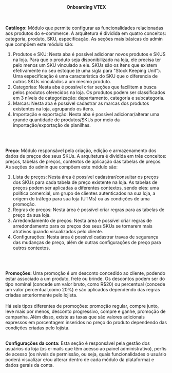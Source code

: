 <div align="center"><strong>Onboarding VTEX</strong></div></br></br>

<strong>Catálogo:</strong> Módulo que permite configurar as funcionalidades relacionadas aos produtos do e-commerce. A arquitetura é dividida em quatro conceitos: categoria, produto, SKU, especificação. As seções mais básicas do admin que compõem este módulo são:

<div>
  <ol>
    <li>Produtos e SKU: Nesta aba é possível adicionar novos produtos e SKUS na loja. Para que o produto seja disponibilizado na loja, ele precisa ter pelo menos um SKU vinculado a ele. SKUs são os itens que existem efetivamente no seu estoque (é uma sigla para "Stock Keeping Unit"). Uma especificação é uma característica do SKU que o diferencia de outros SKUs vinculados a um mesmo produto.</li>
    <li>Categorias: Nesta aba é possível criar seções que facilitem a busca pelos produtos oferecidos na loja. Os produtos podem ser classificados em 3 níveis de categorização: departamento, categoria e subcategoria.</li>
    <li>Marcas: Nesta aba é possível cadastrar as marcas dos produtos existentes na loja, agrupando os itens.</li>
    <li>Importação e exportação: Nesta aba é possível adicionar/alterar uma grande quantidade de produtos/SKUs por meio da importação/exportação de planilhas.</li>
  </ol>
</div><br><br>

<strong>Preço:</strong> Módulo responsável pela criação, edição e armazenamento dos dados de preços dos seus SKUs. A arquitetura é dividida em três conceitos: preços, tabelas de preços, contextos de aplicação das tabelas de preços. As seções do admin que compõem este módulo são:

<div>
  <ol>
    <li>Lista de preços: Nesta área é possível cadastrar/consultar os preços dos SKUs para cada tabela de preço existente na loja. As tabelas de preços podem ser aplicadas a diferentes contextos, sendo eles: uma política comercial, um grupo de clientes autenticados na sua loja, a origem do tráfego para sua loja (UTMs) ou as condições de uma promoção.</li>
    <li>Regras de preços: Nesta área é possível criar regras para as tabelas de preço da sua loja. </li>
    <li>Arredondamento de preços: Nesta área é possível criar regras de arredondamento para os preços dos seus SKUs se tornarem mais atrativos quando visualizados pelo cliente.</li>
    <li>Configurações: Nesta área é possível cadastrar travas de segurança das mudanças de preço, além de outras configurações de preço para outros contextos.</li>
  </ol>
</div><br><br>

<strong>Promoções:</strong> Uma promoção é um desconto concedido ao cliente, podendo estar associado a um produto, frete ou brinde. Os descontos podem ser do tipo nominal (concede um valor bruto, como R$20) ou percentual (concede um valor percentual,como 20%) e são aplicados dependendo das regras criadas anteriormente pelo lojista. <br><br>
Há seis tipos diferentes de promoções: promoção regular, compre junto, leve mais por menos, desconto progressivo, compre e ganhe, promoção de campanha. Além disso, existe as taxas que são valores adicionais expressos em porcentagem inseridos no preço do produto dependendo das condições criadas pelo lojista.<br><br>

<strong>Configurações da conta:</strong> Esta seção é responsável pela gestão dos usuários da loja (os e-mails que têm acesso ao painel administrativo), perfis de acesso (os níveis de permissão, ou seja, quais funcionalidades o usuário poderá visualizar e/ou alterar dentro de cada módulo da plataforma) e dados gerais da conta.





